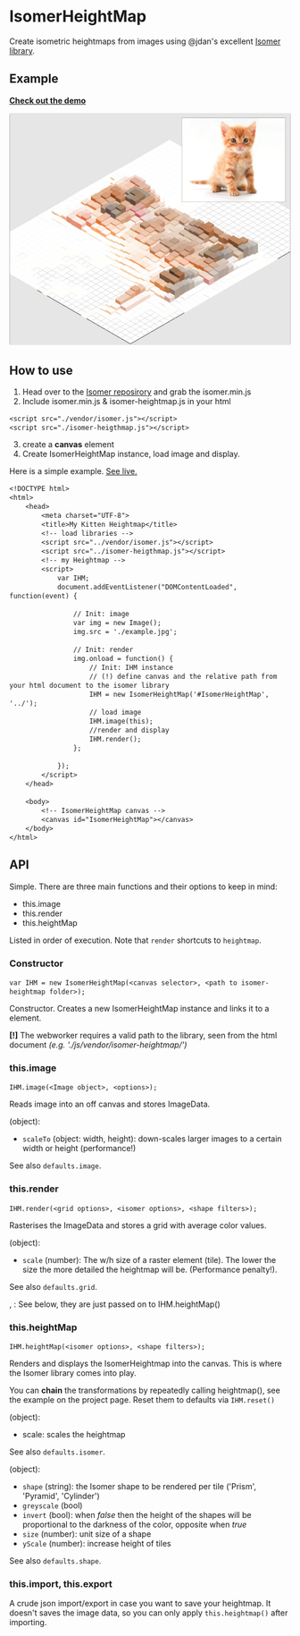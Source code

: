 # IsomerHeightMap #

Create isometric heightmaps from images using @jdan's excellent [Isomer library](http://jdan.github.io/isomer/). 
 
## Example ##

**[Check out the demo](http://robosparrow.github.io/IsomerHeightMap)**
 
![An example](./assets/kittenheightmap.jpg)

## How to use ##

1. Head over to the [Isomer reposirory](https://github.com/jdan/isomer) and grab the isomer.min.js
2. Include isomer.min.js & isomer-heightmap.js in your html

```
<script src="./vendor/isomer.js"></script>
<script src="./isomer-heigthmap.js"></script>
```

3. create a **canvas** element
4. Create IsomerHeightMap instance, load image and display.

Here is a simple example. [See live.](http://robosparrow.github.io/IsomerHeightMap/examples/basic.html)

```
<!DOCTYPE html>
<html>
	<head>
		<meta charset="UTF-8">
		<title>My Kitten Heightmap</title>
		<!-- load libraries -->
		<script src="../vendor/isomer.js"></script>
		<script src="../isomer-heigthmap.js"></script>
		<!-- my Heightmap -->
		<script>
			var IHM;
			document.addEventListener("DOMContentLoaded", function(event) {

				// Init: image
				var img = new Image();
				img.src = './example.jpg';
				
				// Init: render
				img.onload = function() {
					// Init: IHM instance
                    // (!) define canvas and the relative path from your html document to the isomer library
					IHM = new IsomerHeightMap('#IsomerHeightMap', '../');
					// load image
					IHM.image(this);
					//render and display
					IHM.render();
				};
			
			});
		</script>
	</head>
	
	<body>
		<!-- IsomerHeightMap canvas -->
        <canvas id="IsomerHeightMap"></canvas>
	</body>
</html> 
```

## API ##

Simple. There are three main functions and their options to keep in mind:

* this.image
* this.render
* this.heightMap

Listed in order of execution. Note that `render` shortcuts to `heightmap`.

### Constructor ###

```
var IHM = new IsomerHeightMap(<canvas selector>, <path to isomer-heightmap folder>);
```

Constructor. Creates a new IsomerHeightMap instance and links it to a <canvas> element.

**[!]** The webworker requires a valid path to the library, seen from the html document *(e.g. './js/vendor/isomer-heightmap/')*

### this.image ###

```
IHM.image(<Image object>, <options>);
```

Reads image into an off canvas and stores ImageData.

<options> (object):

 * `scaleTo` (object: width, height): down-scales larger images  to a certain width or height (performance!)

See also `defaults.image`.

### this.render ###

```
IHM.render(<grid options>, <isomer options>, <shape filters>);
```

Rasterises the ImageData and stores a grid with average color values.

<grid options> (object):

 * `scale` (number): The w/h size of a raster element (tile). The lower the size the more detailed the heightmap will be. (Performance penalty!).

See also `defaults.grid`.

<isomer options>, <shape filters>: See below, they are just passed on to IHM.heightMap()

### this.heightMap ###

```
IHM.heightMap(<isomer options>, <shape filters>);
```

Renders and displays the IsomerHeightmap into the canvas. This is where the Isomer library comes into play.

You can **chain** the transformations by repeatedly calling heightmap(), see the example on the project page. Reset them to defaults via `IHM.reset()`

<isomer options> (object):

 * scale: scales the heightmap
 
See also `defaults.isomer`.
 
<shape filters> (object):

 * `shape` (string): the Isomer shape to be rendered per tile ('Prism', 'Pyramid', 'Cylinder')
 * `greyscale` (bool)
 * `invert` (bool): when *false* then the height of the shapes will be proportional to the darkness of the color, opposite when *true*
 * `size` (number): unit size of a shape
 * `yScale` (number): increase height of tiles

See also `defaults.shape`.

### this.import, this.export ###

A crude json import/export in case you want to save your heightmap. It doesn't saves the image data, so you can only apply `this.heightmap()` after importing.
